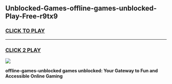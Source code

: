 
## Unblocked-Games-offline-games-unblocked-Play-Free-r9tx9
<h3>
<a href="https://premium76.site?title=offline-games-unblocked&ref=18A1">CLICK TO PLAY</a></h3>
<hr>

<h3>
<a href="https://premium76.site?title=offline-games-unblocked&ref=18A1">CLICK 2 PLAY</a>
  
</h3>

<a href="https://premium76.site?title=offline-games-unblocked&ref=18A1"><img src="https://clearcache.store/games.png"></a>


**offline-games-unblocked games unblocked: Your Gateway to Fun and Accessible Online Gaming**
